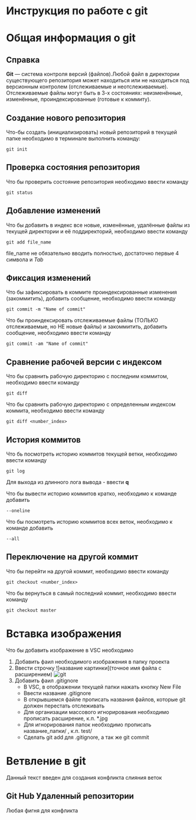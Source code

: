 # **Инструкция по работе с git**

# Общая информация о git

## Справка

**Git** — система контроля версий (файлов).Любой файл в директории существующего репозитория может находиться или не находиться под версионным контролем (отслеживаемые и неотслеживаемые).
Отслеживаемые файлы могут быть в 3-х состояниях: неизменённые, изменённые, проиндексированные (готовые к коммиту).

## Создание нового репозитория

Что-бы создать (инициализировать) новый репозиторий в текущей папке необходимо в терминале выполнить команду:

    git init

## Проверка состояния репозитория

Что бы проверить состояние репозитория необходимо ввести команду

    git status

## Добавление изменений 

Что бы добавить в индекс все новые, изменённые, удалённые файлы из текущей директории и её поддиректорий, необходимо ввести команду

    git add file_name

file_name не обязательно вводить полностью, достаточно первые 4 символа и *Tab*

## Фиксация изменений 

Что бы зафиксировать в коммите проиндексированные изменения (закоммитить), добавить сообщение, необходимо ввести команду 

    git commit -m "Name of commit"

Что бы проиндексировать отслеживаемые файлы (ТОЛЬКО отслеживаемые, но НЕ новые файлы) и закоммитить, добавить сообщение, необходимо ввести команду 

    git commit -am "Name of commit"

## Сравнение рабочей версии с индексом

Что бы сравнить рабочую директорию c последним коммитом, необходимо ввести команду

    git diff

Что бы сравнить рабочую директорию c определенным индексом коммита, необходимо ввести команду

    git diff <number_index>


## История коммитов

Что бь посмотреть историю коммитов текущей ветки, необходимо ввести команду

    git log

Для выхода из длинного лога вывода - ввести **q**

Что бы вывести историю коммитов кратко, необходимо к команде добавить

    --oneline

Что бы посмотреть историю коммитов всех веток, необходимо к команде добавить

    --all


## Переключение на другой коммит

Что бы перейти на другой коммит, необходимо ввести команду 

    git checkout <number_index>

Что бы вернуться в самый последний коммит, необходимо ввести команду

    git checkout master

# Вставка изображения

Что бы добавить изображение в VSC необходимо

1. Добавить фаил необходимого изображения в папку проекта
2. Ввести строчку ![название картинки](точное имя файла с расширением)
![git](GIT.png)
3. Добавить фаил .gitignore 
    * В VSC, в отображении текущей папки нажать кнопку New File
    * Ввести название .gitignore
    * В открывшемся файле прописать названия файлов, которые git должен перестать отслеживать
    * Для организации массового игнорирования необходимо прописать расширение, к.п. *.jpg
    * Для игнорирования папок необходимо прописать название_папки/ , к.п. test/
    * Сделать git add для .gitignore, а так же git commit
    


# Ветвление в git

Данный текст введен для создания конфликта слияния веток

## Git Hub Удаленный репозитории

Любая фигня для конфликта


